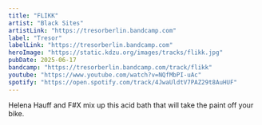 ```yaml
---
title: "FLIKK"
artist: "Black Sites"
artistLink: "https://tresorberlin.bandcamp.com"
label: "Tresor"
labelLink: "https://tresorberlin.bandcamp.com"
heroImage: "https://static.kdzu.org/images/tracks/flikk.jpg"
pubDate: 2025-06-17
bandcamp: "https://tresorberlin.bandcamp.com/track/flikk"
youtube: "https://www.youtube.com/watch?v=NQfMbPI-uAc"
spotify: "https://open.spotify.com/track/4JwaUldtV7PAZ29t8AuHUF"
---
```


Helena Hauff and F#X mix up this acid bath that will take the paint off your bike.
